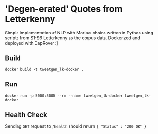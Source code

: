 # 'Degen-erated' Quotes from Letterkenny
Simple implementation of NLP with Markov chains written in Python using scripts from S1-S6 Letterkenny as the corpus data. Dockerized and deployed with CapRover :]

## Build
`docker build -t tweetgen_lk-docker .`

## Run
`docker run -p 5000:5000 --rm --name tweetgen_lk-docker tweetgen_lk-docker`

## Health Check
 Sending `GET` request to `/health` should return `{ "Status" : "200 OK" }`
